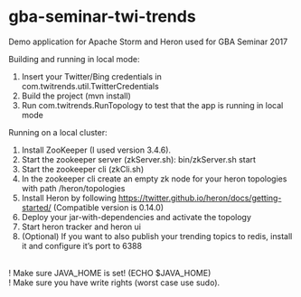 # gba-seminar-twi-trends
Demo application for Apache Storm and Heron used for GBA Seminar 2017

Building and running in local mode:

1. Insert your Twitter/Bing credentials in com.twitrends.util.TwitterCredentials
2. Build the project (mvn install)
3. Run com.twitrends.RunTopology to test that the app is running in local mode

Running on a local cluster:

1. Install ZooKeeper (I used version 3.4.6).
2. Start the zookeeper server (zkServer.sh): bin/zkServer.sh start 
3. Start the zookeeper cli (zkCli.sh)
4. In the zookeeper cli create an empty zk node for your heron topologies with path /heron/topologies
5. Install Heron by following https://twitter.github.io/heron/docs/getting-started/ (Compatible version is 0.14.0)
6. Deploy your jar-with-dependencies and activate the topology
7. Start heron tracker and heron ui
8. (Optional) If you want to also publish your trending topics to redis, install it and configure it’s port to 6388

<br> ! Make sure JAVA_HOME is set! (ECHO $JAVA_HOME)
<br> ! Make sure you have write rights (worst case use sudo).
